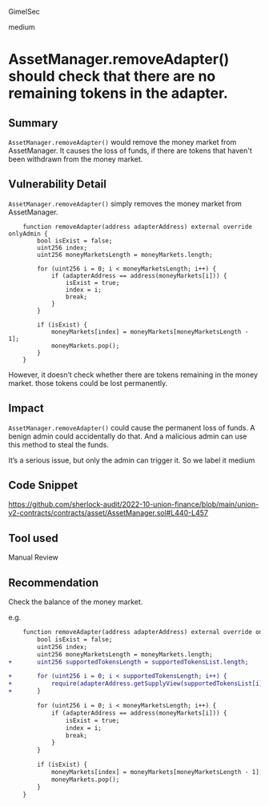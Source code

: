 GimelSec

medium

# AssetManager.removeAdapter() should check that there are no remaining tokens in the adapter.

## Summary

`AssetManager.removeAdapter()` would remove the money market from AssetManager. It causes the loss of funds, if there are tokens that haven't been withdrawn from the money market. 

## Vulnerability Detail

`AssetManager.removeAdapter()` simply removes the money market from AssetManager.

```solidity
    function removeAdapter(address adapterAddress) external override onlyAdmin {
        bool isExist = false;
        uint256 index;
        uint256 moneyMarketsLength = moneyMarkets.length;

        for (uint256 i = 0; i < moneyMarketsLength; i++) {
            if (adapterAddress == address(moneyMarkets[i])) {
                isExist = true;
                index = i;
                break;
            }
        }

        if (isExist) {
            moneyMarkets[index] = moneyMarkets[moneyMarketsLength - 1];
            moneyMarkets.pop();
        }
    }    
```

However, it doesn’t check whether there are tokens remaining in the money market. those tokens could be lost permanently.

## Impact

`AssetManager.removeAdapter()` could cause the permanent loss of funds. A benign admin could accidentally do that. And a malicious admin can use this method to steal the funds.

It’s a serious issue, but only the admin can trigger it. So we label it medium

## Code Snippet

https://github.com/sherlock-audit/2022-10-union-finance/blob/main/union-v2-contracts/contracts/asset/AssetManager.sol#L440-L457


## Tool used

Manual Review

## Recommendation

Check the balance of the money market.

e.g.

```diff
    function removeAdapter(address adapterAddress) external override onlyAdmin {
        bool isExist = false;
        uint256 index;
        uint256 moneyMarketsLength = moneyMarkets.length;
+       uint256 supportedTokensLength = supportedTokensList.length;

+       for (uint256 i = 0; i < supportedTokensLength; i++) {
+           require(adapterAddress.getSupplyView(supportedTokensList[i]) == 0)
+       }

        for (uint256 i = 0; i < moneyMarketsLength; i++) {
            if (adapterAddress == address(moneyMarkets[i])) {
                isExist = true;
                index = i;
                break;
            }
        }

        if (isExist) {
            moneyMarkets[index] = moneyMarkets[moneyMarketsLength - 1];
            moneyMarkets.pop();
        }
    }  
```
